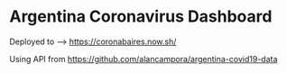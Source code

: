 # Argentina Coronavirus Dashboard

Deployed to --> https://coronabaires.now.sh/

Using API from https://github.com/alancampora/argentina-covid19-data
